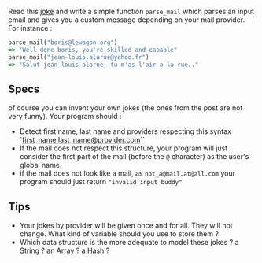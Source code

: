 Read this [joke](http://theoatmeal.com/comics/email_address) and write a simple function `parse_mail` which parses an input email and gives you a custom message depending on your mail provider. For instance :

```ruby
parse_mail("boris@lewagon.org") 
=> "Well done boris, you're skilled and capable"
parse_mail("jean-louis.alarue@yahoo.fr") 
=> "Salut jean-louis alarue, tu m'as l'air a la rue.."
```

## Specs 
of course you can invent your own jokes (the ones from the post are not very funny). Your program should :
* Detect first name, last name and providers respecting this syntax `first_name.last_name@provider.com``
* If the mail does not respect this structure, your program will just consider the first part of the mail (before the `@` character) as the user's global name.
* if the mail does not look like a mail, as `not_a@mail.at@all.com` your program should just return `"invalid input buddy"`

## Tips 
* Your jokes by provider will be given once and for all. They will not change. What kind of variable should you use to store them ?
* Which data structure is the more adequate to model these jokes ? a String ? an Array ? a Hash ?

